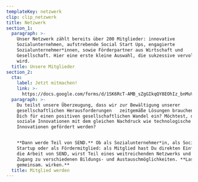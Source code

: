 ```yaml
---
templateKey: netzwerk
clip: clip_netzwerk
title: Netzwerk
section_1:
  paragraph: >-
    Unser Netzwerk zählt bereits über 200 Mitglieder: innovative
    Sozialunternehmen, aufstrebende Social Start Ups, engagierte
    Sozialunternehmer*innen, sowie Förderpartner aus Wirtschaft und
    Gesellschaft. Hier eine erste kleine Auswahl, die sukzessive vervollständigt
    wird.
  title: Unsere Mitglieder
section_2:
  cta:
    label: Jetzt mitmachen!
    link: >-
      https://docs.google.com/forms/d/1SK6RcT-AMB_sZgGIkqQY8EOhIz_bnMuVSuJ7zCmd4Mg/viewform?edit_requested=true
  paragraph: >-
    Du teilst unsere Überzeugung, dass wir zur Bewältigung unserer
    gesellschaftlichen Herausforderungen   zeitgemäße Lösungen brauchen? Setzt
    Dich für einen positiven gesellschaftlichen Wandel ein? Möchtest, dass
    soziale Innovationen mit dem gleichen Nachdruck wie technologische
    Innovationen gefördert werden?


    **Dann werde Teil von SEND.** Ob als Sozialunternehmer*in, als Social
    Startup oder als Fördermitglied: als Mitglied hast Du direkten Einfluss auf
    die Arbeit von SEND, wirst Teil eines weitreichenden Netzwerks und erhältst
    Zugang zu verschiedenen Bildungs- und Austauschmöglichkeiten. **Lass uns
    gemeinsam. wirken.**
  title: Mitglied werden
---
```


